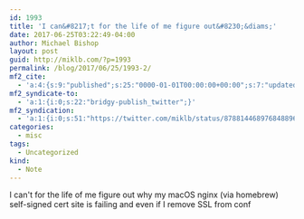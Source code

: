 ```yaml
---
id: 1993
title: 'I can&#8217;t for the life of me figure out&#8230;&diams;'
date: 2017-06-25T03:22:49-04:00
author: Michael Bishop
layout: post
guid: http://miklb.com/?p=1993
permalink: /blog/2017/06/25/1993-2/
mf2_cite:
  - 'a:4:{s:9:"published";s:25:"0000-01-01T00:00:00+00:00";s:7:"updated";s:25:"0000-01-01T00:00:00+00:00";s:8:"category";a:1:{i:0;s:0:"";}s:6:"author";a:0:{}}'
mf2_syndicate-to:
  - 'a:1:{i:0;s:22:"bridgy-publish_twitter";}'
mf2_syndication:
  - 'a:1:{i:0;s:51:"https://twitter.com/miklb/status/878814468976848896";}'
categories:
  - misc
tags:
  - Uncategorized
kind:
  - Note
---
```

I can't for the life of me figure out why my macOS nginx (via homebrew) self-signed cert site is failing and even if I remove SSL from conf